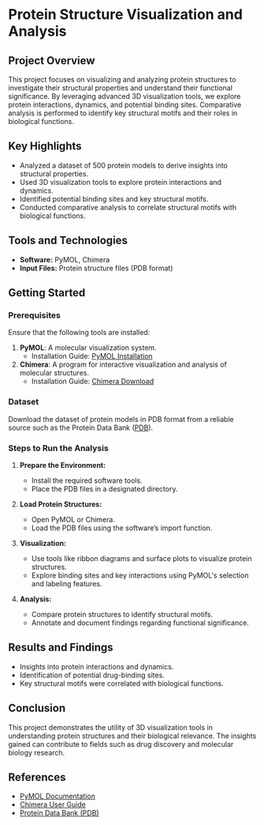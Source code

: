 # Protein Structure Visualization and Analysis

## Project Overview
This project focuses on visualizing and analyzing protein structures to investigate their structural properties and understand their functional significance. By leveraging advanced 3D visualization tools, we explore protein interactions, dynamics, and potential binding sites. Comparative analysis is performed to identify key structural motifs and their roles in biological functions.

## Key Highlights
- Analyzed a dataset of 500 protein models to derive insights into structural properties.
- Used 3D visualization tools to explore protein interactions and dynamics.
- Identified potential binding sites and key structural motifs.
- Conducted comparative analysis to correlate structural motifs with biological functions.

## Tools and Technologies
- **Software:** PyMOL, Chimera
- **Input Files:** Protein structure files (PDB format)

## Getting Started

### Prerequisites
Ensure that the following tools are installed:
1. **PyMOL**: A molecular visualization system.
   - Installation Guide: [PyMOL Installation](https://pymol.org/2/#download)
2. **Chimera**: A program for interactive visualization and analysis of molecular structures.
   - Installation Guide: [Chimera Download](https://www.cgl.ucsf.edu/chimera/download.html)

### Dataset
Download the dataset of protein models in PDB format from a reliable source such as the Protein Data Bank ([PDB](https://www.rcsb.org/)).

### Steps to Run the Analysis
1. **Prepare the Environment:**
   - Install the required software tools.
   - Place the PDB files in a designated directory.

2. **Load Protein Structures:**
   - Open PyMOL or Chimera.
   - Load the PDB files using the software’s import function.

3. **Visualization:**
   - Use tools like ribbon diagrams and surface plots to visualize protein structures.
   - Explore binding sites and key interactions using PyMOL's selection and labeling features.

4. **Analysis:**
   - Compare protein structures to identify structural motifs.
   - Annotate and document findings regarding functional significance.

## Results and Findings
- Insights into protein interactions and dynamics.
- Identification of potential drug-binding sites.
- Key structural motifs were correlated with biological functions.

## Conclusion
This project demonstrates the utility of 3D visualization tools in understanding protein structures and their biological relevance. The insights gained can contribute to fields such as drug discovery and molecular biology research.

## References
- [PyMOL Documentation](https://pymol.org/2/)
- [Chimera User Guide](https://www.cgl.ucsf.edu/chimera/docs/)
- [Protein Data Bank (PDB)](https://www.rcsb.org/)

